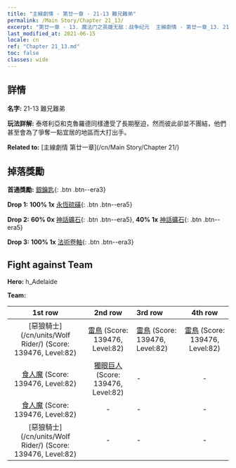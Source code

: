 ```yaml
---
title: "主線劇情 - 第廿一章 - 21-13 難兄難弟"
permalink: /Main Story/Chapter 21_13/
excerpt: "第廿一章 - 13. 魔法门之英雄无敌：战争纪元  主線劇情 - 第廿一章_13. 21-13 難兄難弟"
last_modified_at: 2021-06-15
locale: cn
ref: "Chapter 21_13.md"
toc: false
classes: wide
---
```


## 詳情

 **名字:** 21-13 難兄難弟

 **玩法詳解:** 泰塔利亞和克魯羅德同樣遭受了長期壓迫，然而彼此卻並不團結，他們甚至會為了爭奪一點宜居的地區而大打出手。

 **Related to:** [主線劇情 第廿一章](/cn/Main Story/Chapter 21/)

## 掉落獎勵

 **首通獎勵:** [銀鑰匙](/cn/Items/con_693/){: .btn .btn--era3}

 **Drop 1:** **100% 1x** [永恆硫磺](/cn/Items/mat_71/){: .btn .btn--era5}

 **Drop 2:** **60% 0x** [神話礦石](/cn/Items/mat_61/){: .btn .btn--era5}, **40% 1x** [神話礦石](/cn/Items/mat_61/){: .btn .btn--era5}

 **Drop 3:** **100% 1x** [法術卷軸](/cn/Items/con_694/){: .btn .btn--era3}


## Fight against Team
 **Hero:** h_Adelaide

 **Team:**


  | 1st row | 2nd row | 3rd row | 4th row |
  |:----:|:----:|:----|:----:|
  | [惡狼騎士](/cn/units/Wolf Rider/) (Score: 139476, Level:82)  | [雷鳥](/cn/units/Roc/) (Score: 139476, Level:82)  | [雷鳥](/cn/units/Roc/) (Score: 139476, Level:82)  | [雷鳥](/cn/units/Roc/) (Score: 139476, Level:82)  |
  | [食人魔](/cn/units/Ogre/) (Score: 139476, Level:82)  | [獨眼巨人](/cn/units/Cyclops/) (Score: 139476, Level:82)  | - | - |
  | [食人魔](/cn/units/Ogre/) (Score: 139476, Level:82)  | - | - | - |
  | [惡狼騎士](/cn/units/Wolf Rider/) (Score: 139476, Level:82)  | - | - | - |



